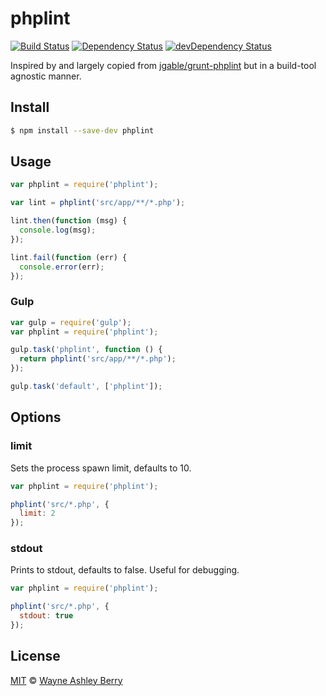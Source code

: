 # phplint

[![Build Status](https://travis-ci.org/wayneashleyberry/node-phplint.svg)](https://travis-ci.org/wayneashleyberry/node-phplint)
[![Dependency Status](https://david-dm.org/wayneashleyberry/node-phplint/status.png?theme=shields.io)](https://david-dm.org/wayneashleyberry/node-phplint#info=dependencies)
[![devDependency Status](https://david-dm.org/wayneashleyberry/node-phplint/dev-status.png?theme=shields.io)](https://david-dm.org/wayneashleyberry/node-phplint#info=devDependencies)

Inspired by and largely copied from [jgable/grunt-phplint](https://github.com/jgable/grunt-phplint) but in a build-tool agnostic manner.

## Install

```sh
$ npm install --save-dev phplint
```

## Usage

```js
var phplint = require('phplint');

var lint = phplint('src/app/**/*.php');

lint.then(function (msg) {
  console.log(msg);
});

lint.fail(function (err) {
  console.error(err);
});
```

### Gulp

```js
var gulp = require('gulp');
var phplint = require('phplint');

gulp.task('phplint', function () {
  return phplint('src/app/**/*.php');
});

gulp.task('default', ['phplint']);
```

## Options

### limit

Sets the process spawn limit, defaults to 10.

```js
var phplint = require('phplint');

phplint('src/*.php', {
  limit: 2
});
```

### stdout

Prints to stdout, defaults to false. Useful for debugging.

```js
var phplint = require('phplint');

phplint('src/*.php', {
  stdout: true
});
```

## License

[MIT](http://opensource.org/licenses/MIT) © [Wayne Ashley Berry](https://twitter.com/waynethebrain)
